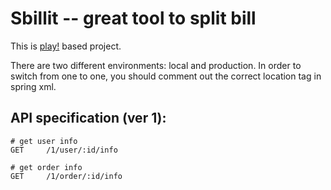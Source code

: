 Sbillit --  great tool to split bill
========

This is [play!](http://www.playframework.com/) based project. 

There are two different environments: local and production. In order to switch from one to one, you should comment out the correct location tag in spring xml.

## API specification (ver 1):
	# get user info
	GET		/1/user/:id/info

	# get order info
	GET		/1/order/:id/info			